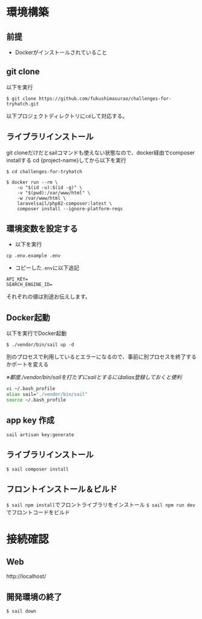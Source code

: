 # 環境構築

## 前提
- Dockerがインストールされていること

## git clone
以下を実行

`$ git clone https://github.com/fukushimasurao/challenges-for-tryhatch.git`

以下プロジェクトディレクトリに`cd`して対応する。

## ライブラリインストール
git cloneだけだとsailコマンドも使えない状態なので、docker経由でcomposer installする cd {project-name}してから以下を実行

```
$ cd challenges-for-tryhatch 

$ docker run --rm \
    -u "$(id -u):$(id -g)" \
    -v "$(pwd):/var/www/html" \
    -w /var/www/html \
    laravelsail/php82-composer:latest \
    composer install --ignore-platform-reqs
```

## 環境変数を設定する
- 以下を実行

`cp .env.example .env`

- コピーした`.env`に以下追記

```
API_KEY=
SEARCH_ENGINE_ID=
```

それぞれの値は別途お伝えします。

## Docker起動
以下を実行でDocker起動

`$ ./vendor/bin/sail up -d`

別のプロセスで利用しているとエラーになるので、事前に別プロセスを終了するかポートを変える

*※都度./vendor/bin/sailを打たずにsailとするにはalias登録しておくと便利*

```bash
vi ~/.bash_profile
alias sail="./vendor/bin/sail"
source ~/.bash_profile
```


## app key 作成

`sail artisan key:generate`

## ライブラリインストール

`$ sail composer install`

## フロントインストール＆ビルド
`$ sail npm install`でフロントライブラリをインストール
`$ sail npm run dev`でフロントコードをビルド

# 接続確認

## Web

http://localhost/

## 開発環境の終了

`$ sail down`
